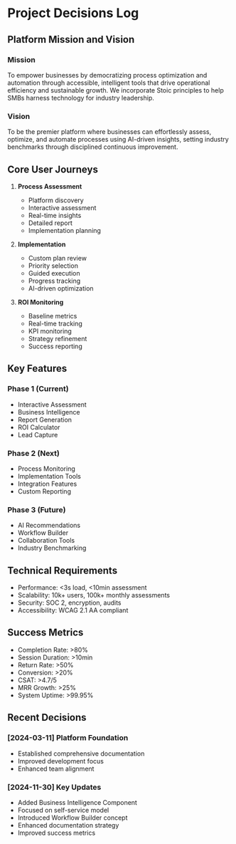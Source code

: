 # Project Decisions Log

## Platform Mission and Vision

### Mission
To empower businesses by democratizing process optimization and automation through accessible, intelligent tools that drive operational efficiency and sustainable growth. We incorporate Stoic principles to help SMBs harness technology for industry leadership.

### Vision
To be the premier platform where businesses can effortlessly assess, optimize, and automate processes using AI-driven insights, setting industry benchmarks through disciplined continuous improvement.

## Core User Journeys

1. **Process Assessment**
   - Platform discovery
   - Interactive assessment
   - Real-time insights
   - Detailed report
   - Implementation planning

2. **Implementation**
   - Custom plan review
   - Priority selection
   - Guided execution
   - Progress tracking
   - AI-driven optimization

3. **ROI Monitoring**
   - Baseline metrics
   - Real-time tracking
   - KPI monitoring
   - Strategy refinement
   - Success reporting

## Key Features

### Phase 1 (Current)
- Interactive Assessment
- Business Intelligence
- Report Generation
- ROI Calculator
- Lead Capture

### Phase 2 (Next)
- Process Monitoring
- Implementation Tools
- Integration Features
- Custom Reporting

### Phase 3 (Future)
- AI Recommendations
- Workflow Builder
- Collaboration Tools
- Industry Benchmarking

## Technical Requirements

- Performance: <3s load, <10min assessment
- Scalability: 10k+ users, 100k+ monthly assessments
- Security: SOC 2, encryption, audits
- Accessibility: WCAG 2.1 AA compliant

## Success Metrics

- Completion Rate: >80%
- Session Duration: >10min
- Return Rate: >50%
- Conversion: >20%
- CSAT: >4.7/5
- MRR Growth: >25%
- System Uptime: >99.95%

## Recent Decisions

### [2024-03-11] Platform Foundation
- Established comprehensive documentation
- Improved development focus
- Enhanced team alignment

### [2024-11-30] Key Updates
- Added Business Intelligence Component
- Focused on self-service model
- Introduced Workflow Builder concept
- Enhanced documentation strategy
- Improved success metrics